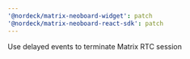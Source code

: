```yaml
---
'@nordeck/matrix-neoboard-widget': patch
'@nordeck/matrix-neoboard-react-sdk': patch
---
```


Use delayed events to terminate Matrix RTC session

